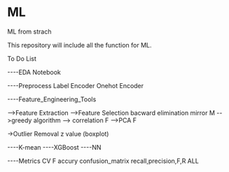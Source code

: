 # ML
ML from strach

This repository will include all the function for ML. 

To Do List

----EDA Notebook 



----Preprocess
  Label Encoder
  Onehot Encoder
  

----Feature_Engineering_Tools
  
  -->Feature Extraction
  -->Feature Selection
      bacward elimination mirror M
      -->greedy algorithm
     --> correlation F 
      -->PCA F
      
      
      
  ->Outlier Removal
    z value (boxplot)
    
   
  
----K-mean
----XGBoost
----NN

----Metrics
    CV F
    accury
    confusion_matrix
    recall,precision,F,R
    ALL




